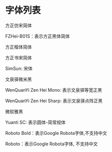 # 字体列表

方正仿宋简体

FZHei-B01S：表示方正黑体简体

方正楷体简体

方正书宋简体

SimSun: 宋体

文泉驿微米黑

WenQuanYi Zen Hei Mono: 表示文泉驿等宽正黑

WenQuanYi Zen Hei Sharp: 表示文泉驿点阵正黑

微软雅黑

Yuanti SC: 表示圆体-简常规体

Roboto Bold：表示Google Robota字体,不支持中文

Roboto：表示Google Robota字体, 不支持中文

